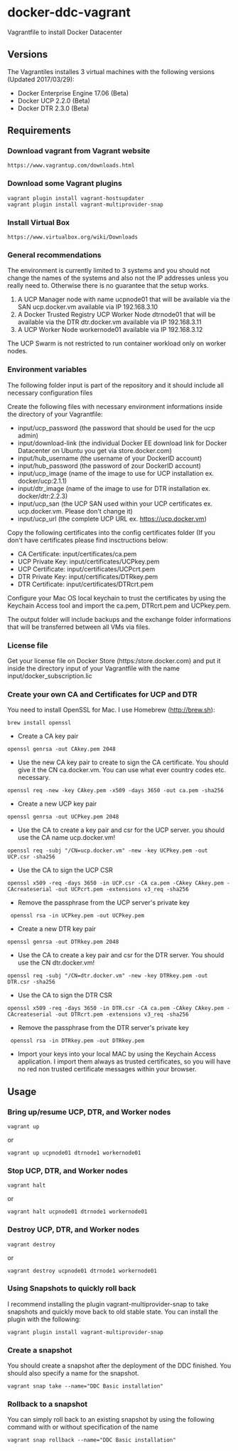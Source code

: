 # docker-ddc-vagrant
Vagrantfile to install Docker Datacenter

## Versions

The Vagrantiles installes 3 virtual machines with the following versions (Updated 2017/03/29):

 * Docker Enterprise Engine 17.06 (Beta)
 * Docker UCP 2.2.0 (Beta)
 * Docker DTR 2.3.0 (Beta)

## Requirements

### Download vagrant from Vagrant website

```
https://www.vagrantup.com/downloads.html
```

### Download some Vagrant plugins

```
vagrant plugin install vagrant-hostsupdater
vagrant plugin install vagrant-multiprovider-snap
```

### Install Virtual Box

```
https://www.virtualbox.org/wiki/Downloads
```

### General recommendations

The environment is currently limited to 3 systems and you should not change the names of the systems and also not the IP addresses unless you really need to. Otherwise there is no guarantee that the setup works.

1. A UCP Manager node with name ucpnode01 that will be available via the SAN ucp.docker.vm available via IP 192.168.3.10
2. A Docker Trusted Registry UCP Worker Node dtrnode01 that will be available via the DTR dtr.docker.vm available via IP 192.168.3.11
3. A UCP Worker Node workernode01 available via IP 192.168.3.12

The UCP Swarm is not restricted to run container workload only on worker nodes.

### Environment variables

The following folder input is part of the repository and it should include all necessary configuration files

Create the following files with necessary environment informations inside the directory of your Vagrantfile:

* input/ucp_password (the password that should be used for the ucp admin)
* input/download-link (the individual Docker EE download link for Docker Datacenter on Ubuntu you get via store.docker.com)
* input/hub_username (the username of your DockerID account)
* input/hub_password (the password of zour DockerID account)
* input/ucp_image (name of the image to use for UCP installation ex. docker/ucp:2.1.1)
* input/dtr_image (name of the image to use for DTR installation ex. docker/dtr:2.2.3)
* input/ucp_san (the UCP SAN used within your UCP certificates ex. ucp.docker.vm. Please don't change it)
* input/ucp_url (the complete UCP URL ex. https://ucp.docker.vm)

Copy the following certificates into the config certificates folder (If you don't have certificates please find insctructions below:

* CA Certificate: input/certificates/ca.pem
* UCP Private Key: input/certificates/UCPkey.pem
* UCP Certificate: input/certificates/UCPcrt.pem
* DTR Private Key: input/certificates/DTRkey.pem
* DTR Certificate: input/certificates/DTRcrt.pem

Configure your Mac OS local keychain to trust the certificates by using the Keychain Access tool and import the ca.pem, DTRcrt.pem and UCPkey.pem.

The output folder will include backups and the exchange folder informations that will be transferred between all VMs via files.

### License file

Get your license file on Docker Store (https:/store.docker.com) and put it inside the directory input of your Vagrantfile with the name input/docker_subscription.lic

### Create your own CA and Certificates for UCP and DTR

You need to install OpenSSL for Mac. I use Homebrew (http://brew.sh):

```
brew install openssl
```

* Create a CA key pair

```
openssl genrsa -out CAkey.pem 2048
```

* Use the new CA key pair to create to sign the CA certificate. You should give it the CN ca.docker.vm. You can use what ever country codes etc. necessary.

```
openssl req -new -key CAkey.pem -x509 -days 3650 -out ca.pem -sha256
```

* Create a new UCP key pair

```
openssl genrsa -out UCPkey.pem 2048
```

* Use the CA to create a key pair and csr for the UCP server. you should use the CA name ucp.docker.vm!

```
openssl req -subj "/CN=ucp.docker.vm" -new -key UCPkey.pem -out UCP.csr -sha256
```

* Use the CA to sign the UCP CSR

```
openssl x509 -req -days 3650 -in UCP.csr -CA ca.pem -CAkey CAkey.pem -CAcreateserial -out UCPcrt.pem -extensions v3_req -sha256
```

* Remove the passphrase from the UCP server's private key

```
 openssl rsa -in UCPkey.pem -out UCPkey.pem
```

* Create a new DTR key pair

```
openssl genrsa -out DTRkey.pem 2048
```

* Use the CA to create a key pair and csr for the DTR server. You should use the CN dtr.docker.vm!

```
openssl req -subj "/CN=dtr.docker.vm" -new -key DTRkey.pem -out DTR.csr -sha256
```

* Use the CA to sign the DTR CSR

```
openssl x509 -req -days 3650 -in DTR.csr -CA ca.pem -CAkey CAkey.pem -CAcreateserial -out DTRcrt.pem -extensions v3_req -sha256
```

* Remove the passphrase from the DTR server's private key

```
 openssl rsa -in DTRkey.pem -out DTRkey.pem
```

* Import your keys into your local MAC by using the Keychain Access application. I import them always as trusted certificates, so you will have no red non trusted certificate messages within your browser.

## Usage

### Bring up/resume UCP, DTR, and Worker nodes

```
vagrant up
```
or

```
vagrant up ucpnode01 dtrnode1 workernode01
```

### Stop UCP, DTR, and Worker nodes

```
vagrant halt
```
or

```
vagrant halt ucpnode01 dtrnode1 workernode01
```
### Destroy UCP, DTR, and Worker nodes

```
vagrant destroy
```
or

```
vagrant destroy ucpnode01 dtrnode1 workernode01
```
### Using Snapshots to quickly roll back

I recommend installing the plugin vagrant-multiprovider-snap to take snapshots and quickly move back to old stable state. You can install the plugin with the following:

```
vagrant plugin install vagrant-multiprovider-snap
```

### Create a snapshot

You should create a snapshot after the deployment of the DDC finished. You should also specify a name for the snapshot.

```
vagrant snap take --name="DDC Basic installation"
```

### Rollback to a snapshot

You can simply roll back to an existing snapshot by using the following command with or without specification of the name

```
vagrant snap rollback --name="DDC Basic installation"
```
